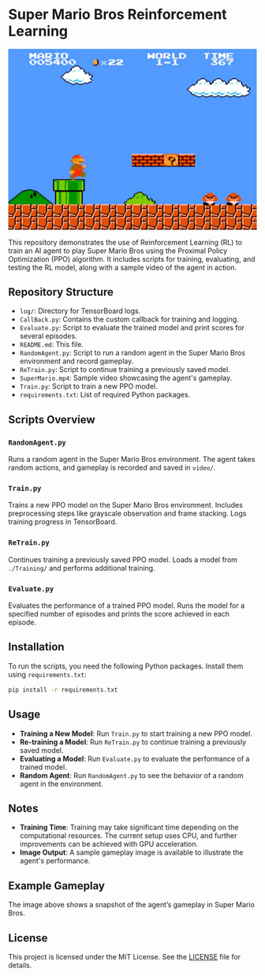 # Super Mario Bros Reinforcement Learning
![Super Mario Gameplay](super-mario-bros.jpg)

This repository demonstrates the use of Reinforcement Learning (RL) to train an AI agent to play Super Mario Bros using the Proximal Policy Optimization (PPO) algorithm. It includes scripts for training, evaluating, and testing the RL model, along with a sample video of the agent in action.

## Repository Structure

- `log/`: Directory for TensorBoard logs.
- `CallBack.py`: Contains the custom callback for training and logging.
- `Evaluate.py`: Script to evaluate the trained model and print scores for several episodes.
- `README.md`: This file.
- `RandomAgent.py`: Script to run a random agent in the Super Mario Bros environment and record gameplay.
- `ReTrain.py`: Script to continue training a previously saved model.
- `SuperMario.mp4`: Sample video showcasing the agent's gameplay.
- `Train.py`: Script to train a new PPO model.
- `requirements.txt`: List of required Python packages.

## Scripts Overview

### `RandomAgent.py`

Runs a random agent in the Super Mario Bros environment. The agent takes random actions, and gameplay is recorded and saved in `video/`.

### `Train.py`

Trains a new PPO model on the Super Mario Bros environment. Includes preprocessing steps like grayscale observation and frame stacking. Logs training progress in TensorBoard.

### `ReTrain.py`

Continues training a previously saved PPO model. Loads a model from `./Training/` and performs additional training.

### `Evaluate.py`

Evaluates the performance of a trained PPO model. Runs the model for a specified number of episodes and prints the score achieved in each episode.

## Installation

To run the scripts, you need the following Python packages. Install them using `requirements.txt`:

```bash
pip install -r requirements.txt
```
## Usage

- **Training a New Model**: Run `Train.py` to start training a new PPO model.
- **Re-training a Model**: Run `ReTrain.py` to continue training a previously saved model.
- **Evaluating a Model**: Run `Evaluate.py` to evaluate the performance of a trained model.
- **Random Agent**: Run `RandomAgent.py` to see the behavior of a random agent in the environment.

## Notes

- **Training Time**: Training may take significant time depending on the computational resources. The current setup uses CPU, and further improvements can be achieved with GPU acceleration.
- **Image Output**: A sample gameplay image is available to illustrate the agent's performance.

## Example Gameplay

The image above shows a snapshot of the agent’s gameplay in Super Mario Bros.

## License

This project is licensed under the MIT License. See the [LICENSE](LICENSE) file for details.

